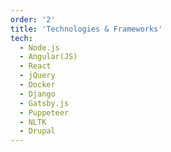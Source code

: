 ```yaml
---
order: '2'
title: 'Technologies & Frameworks'
tech:
  - Node.js
  - Angular(JS)
  - React
  - jQuery
  - Docker
  - Django
  - Gatsby.js
  - Puppeteer
  - NLTK
  - Drupal
---
```

